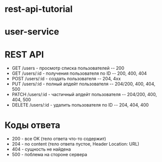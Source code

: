 # rest-api-tutorial

# user-service

# REST API 
- GET /users          - просмотр списка пользователей     -- 200
- GET /users/:id      - получения пользователя по ID      -- 200, 400, 404 
- POST /users/:id     - создать пользователя              -- 204, 4xx
- PUT /users/:id      - полный апдейт пользователя        -- 204/200, 400, 404, 500
- PATCH /users/:id    - частичный апдейт пользователя     -- 204/200, 400, 404, 500
- DELETE /users/:id   - удалить пользователя по ID        -- 204, 404, 400


# Коды ответа
- 200 - все OK (тело ответа что-то содержит)
- 204 - no content (тело ответа пустое, Header Location: URL)
- 404 - сущность не найдена
- 500 - поблема на стороне  сервера
